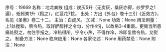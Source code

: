 序号：19669
名称：地龙粪散
组成：炭灰5升（无炭灰，桑灰亦得，纱罗罗之1遍），蚯蚓粪1升（捣之），红蓝花7捻。
出处：方出《外台》卷十三引《近效方》，名见《圣惠》卷二十二。
主治：白虎风。
加减：None
功效：None
用法用量：上1处搅和，熬令热，取好酽醋拌之令匀，分作4份，以故帛3-4重裹。更替当所患痛处熨之，勿住手挼之，冷热得所。宁令小热，不得作冷，冷即复熬令热，又熨之。
制备方法：None
临床应用：None
各家论述：None
用药禁忌：None
附注：None
